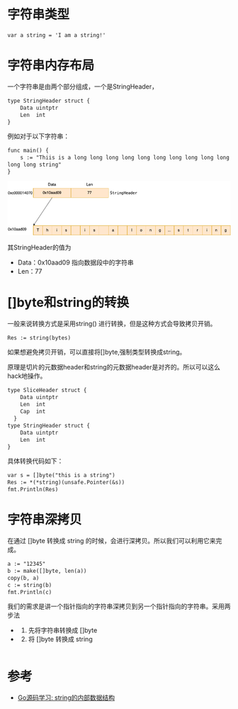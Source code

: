 # 字符串类型
`var a string = 'I am a string!'`


# 字符串内存布局

一个字符串是由两个部分组成，一个是StringHeader，

```
type StringHeader struct {
	Data uintptr
	Len  int
}
```

例如对于以下字符串：

```
func main() {
	s := "Thiis is a long long long long long long long long long long long long string"
}
```

![](string.png)

其StringHeader的值为
- Data：0x10aad09   指向数据段中的字符串
- Len：77


# []byte和string的转换
一般来说转换方式是采用string() 进行转换，但是这种方式会导致拷贝开销。
```
Res := string(bytes)
```

如果想避免拷贝开销，可以直接将[]byte,强制类型转换成string。

原理是切片的元数据header和string的元数据header是对齐的。所以可以这么hack地操作。

```
type SliceHeader struct {
	Data uintptr
	Len  int
	Cap  int
  }
type StringHeader struct {
	Data uintptr
	Len  int
}
```

具体转换代码如下：

```
var s = []byte("this is a string")
Res := *(*string)(unsafe.Pointer(&s))
fmt.Println(Res)
```

# 字符串深拷贝
在通过 []byte 转换成 string 的时候，会进行深拷贝。所以我们可以利用它来完成。

```
a := "12345"
b := make([]byte, len(a))
copy(b, a)
c := string(b)
fmt.Println(c)
```

我们的需求是讲一个指针指向的字符串深拷贝到另一个指针指向的字符串。采用两步法
- 1. 先将字符串转换成 []byte
- 2. 将 []byte 转换成 string

```

```


# 参考
- [Go源码学习: string的内部数据结构](https://blog.frognew.com/2021/11/read-go-sources-string.html)